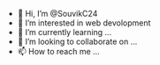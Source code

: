 - 👋 Hi, I’m @SouvikC24
- 👀 I’m interested in web devolopment
- 🌱 I’m currently learning ...
- 💞️ I’m looking to collaborate on ...
- 📫 How to reach me ...

<!---
SouvikC24/SouvikC24 is a ✨ special ✨ repository because its `README.md` (this file) appears on your GitHub profile.
You can click the Preview link to take a look at your changes.
--->
